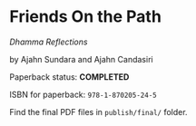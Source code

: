 
Friends On the Path
===========

*Dhamma Reflections*

by Ajahn Sundara and Ajahn Candasiri

Paperback status: **COMPLETED**

ISBN for paperback: `978-1-870205-24-5`

Find the final PDF files in `publish/final/` folder.

